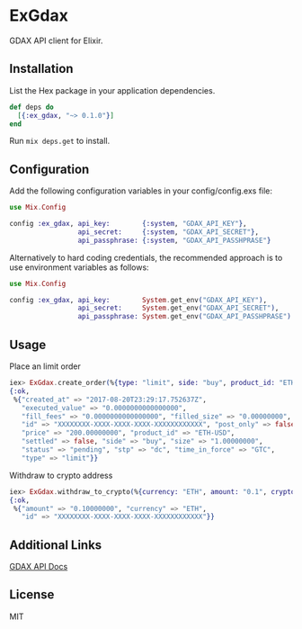 # ExGdax

GDAX API client for Elixir.

## Installation

List the Hex package in your application dependencies.

```elixir
def deps do
  [{:ex_gdax, "~> 0.1.0"}]
end
```

Run `mix deps.get` to install.

## Configuration

Add the following configuration variables in your config/config.exs file:

```elixir
use Mix.Config

config :ex_gdax, api_key:        {:system, "GDAX_API_KEY"},
                 api_secret:     {:system, "GDAX_API_SECRET"},
                 api_passphrase: {:system, "GDAX_API_PASSHPRASE"}
```

Alternatively to hard coding credentials, the recommended approach is
to use environment variables as follows:

```elixir
use Mix.Config

config :ex_gdax, api_key:        System.get_env("GDAX_API_KEY"),
                 api_secret:     System.get_env("GDAX_API_SECRET"),
                 api_passphrase: System.get_env("GDAX_API_PASSHPRASE")
```

## Usage

Place an limit order

```elixir
iex> ExGdax.create_order(%{type: "limit", side: "buy", product_id: "ETH-USD", price: "200", size: "1.0"})
{:ok,
 %{"created_at" => "2017-08-20T23:29:17.752637Z",
   "executed_value" => "0.0000000000000000",
   "fill_fees" => "0.0000000000000000", "filled_size" => "0.00000000",
   "id" => "XXXXXXXX-XXXX-XXXX-XXXX-XXXXXXXXXXXX", "post_only" => false,
   "price" => "200.00000000", "product_id" => "ETH-USD",
   "settled" => false, "side" => "buy", "size" => "1.00000000",
   "status" => "pending", "stp" => "dc", "time_in_force" => "GTC",
   "type" => "limit"}}
```

Withdraw to crypto address

```elixir
iex> ExGdax.withdraw_to_crypto(%{currency: "ETH", amount: "0.1", crypto_address: "0x30a9f8b57e2dcb519a4e4982ed6379f9dd6a0bfc"})
{:ok,
 %{"amount" => "0.10000000", "currency" => "ETH",
   "id" => "XXXXXXXX-XXXX-XXXX-XXXX-XXXXXXXXXXXX"}}
```

## Additional Links

[GDAX API Docs](https://docs.gdax.com)

## License

MIT
